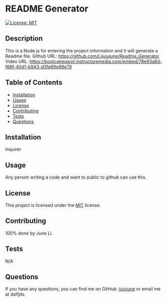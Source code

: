 
# README Generator

[![License: MIT](https://img.shields.io/badge/License-MIT-yellow.svg)](https://opensource.org/licenses/MIT)

## Description
This is a Node.js for entering the project information and it will generate a Readme file.
Github URL: https://github.com/Lijujujune/Readme_Generator
Video URL: https://bootcampspot.instructuremedia.com/embed/78e93a6d-f68f-40d1-b943-d3fe69e89e79

## Table of Contents
- [Installation](#installation)
- [Usage](#usage)
- [License](#license)
- [Contributing](#contributing)
- [Tests](#tests)
- [Questions](#questions)

## Installation
Inquirer

## Usage
Any person writing a code and want to public to github can use this.

## License
This project is licensed under the [MIT](https://opensource.org/licenses/MIT) license.

## Contributing
100% done by June Li.

## Tests
N/A

## Questions
If you have any questions, you can find me on GitHub: [jujujune](https://github.com/jujujune) or email me at dslfjds.
    
